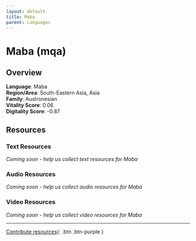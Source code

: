 ```yaml
---
layout: default
title: Maba
parent: Languages
---
```


# Maba (mqa)

## Overview

**Language**: Maba  
**Region/Area**: South-Eastern Asia, Asia  
**Family**: Austronesian  
**Vitality Score**: 0.06  
**Digitality Score**: -0.87  

## Resources

### Text Resources
*Coming soon - help us collect text resources for Maba*

### Audio Resources
*Coming soon - help us collect audio resources for Maba*

### Video Resources
*Coming soon - help us collect video resources for Maba*

---

[Contribute resources](https://fairtrain.github.io/){: .btn .btn-purple }
